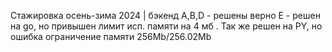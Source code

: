 Стажировка осень-зима 2024 | бэкенд 
A,B,D - решены верно
E - решен на go, но привышен лимит исп. памяти на 4 мб . Так же решен на PY, но  ошибка ограничение памяти	256Mb/256.02Mb
